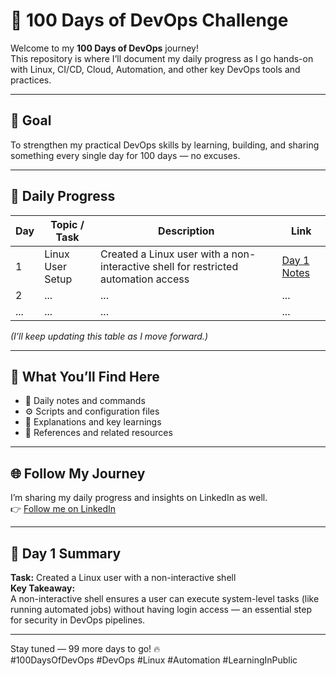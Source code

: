 # 🧩 100 Days of DevOps Challenge

Welcome to my **100 Days of DevOps** journey!  
This repository is where I’ll document my daily progress as I go hands-on with Linux, CI/CD, Cloud, Automation, and other key DevOps tools and practices.

---

## 🚀 Goal

To strengthen my practical DevOps skills by learning, building, and sharing something every single day for 100 days — no excuses.

---

## 📅 Daily Progress

| Day | Topic / Task | Description | Link |
|-----|---------------|-------------|------|
| 1 | Linux User Setup | Created a Linux user with a non-interactive shell for restricted automation access | [Day 1 Notes](https://github.com/biswasanurag/100-days-of-devops/blob/main/Day-1/README.md) |
| 2 | ... | ... | ... |
| ... | ... | ... | ... |

*(I’ll keep updating this table as I move forward.)*

---

## 🧠 What You’ll Find Here

- 📝 Daily notes and commands  
- ⚙️ Scripts and configuration files  
- 📘 Explanations and key learnings  
- 🔗 References and related resources  

---

## 🌐 Follow My Journey

I’m sharing my daily progress and insights on LinkedIn as well.  
👉 [Follow me on LinkedIn](https://www.linkedin.com/in/anurag-biswas/)

---

## 🏁 Day 1 Summary

**Task:** Created a Linux user with a non-interactive shell  
**Key Takeaway:**  
A non-interactive shell ensures a user can execute system-level tasks (like running automated jobs) without having login access — an essential step for security in DevOps pipelines.

---

Stay tuned — 99 more days to go! 🔥  
#100DaysOfDevOps #DevOps #Linux #Automation #LearningInPublic
